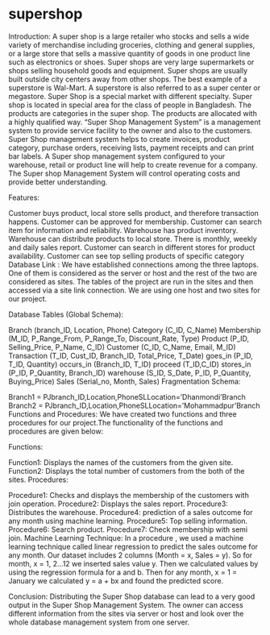 # supershop

Introduction: A super shop is a large retailer who stocks and sells a wide variety of merchandise including groceries, clothing and general supplies, or a large store that sells a massive quantity of goods in one product line such as electronics or shoes. Super shops are very large supermarkets or shops selling household goods and equipment. Super shops are usually built outside city centers away from other shops. The best example of a superstore is Wal-Mart. A superstore is also referred to as a super center or megastore. Super Shop is a special market with different specialty. Super shop is located in special area for the class of people in Bangladesh. The products are categories in the super shop. The products are allocated with a highly qualified way. “Super Shop Management System” is a management system to provide service facility to the owner and also to the customers. Super Shop management system helps to create invoices, product category, purchase orders, receiving lists, payment receipts and can print bar labels. A Super shop management system configured to your warehouse, retail or product line will help to create revenue for a company. The Super shop Management System will control operating costs and provide better understanding.

Features:

Customer buys product, local store sells product, and therefore transaction happens.
Customer can be approved for membership.
Customer can search item for information and reliability.
Warehouse has product inventory.
Warehouse can distribute products to local store.
There is monthly, weekly and daily sales report.
Customer can search in different stores for product availability.
Customer can see top selling products of specific category
Database Link : We have established connections among the three laptops. One of them is considered as the server or host and the rest of the two are considered as sites. The tables of the project are run in the sites and then accessed via a site link connection. We are using one host and two sites for our project.

Database Tables (Global Schema):

Branch (branch_ID, Location, Phone)
Category (C_ID, C_Name)
Membership (M_ID, P_Range_From, P_Range_To, Discount_Rate, Type)
Product (P_ID, Selling_Price, P_Name, C_ID)
Customer (C_ID, C_Name, Email, M_ID)
Transaction (T_ID, Cust_ID, Branch_ID, Total_Price, T_Date)
goes_in (P_ID, T_ID, Quantity)
occurs_in (Branch_ID, T_ID)
proceed (T_ID,C_ID)
stores_in (P_ID, P_Quantity, Branch_ID)
warehouse (S_ID, S_Date, P_ID, P_Quantity, Buying_Price)
Sales (Serial_no, Month, Sales)
Fragmentation Schema:

Branch1 = PJbranch_ID,Location,PhoneSLLocation=’Dhanmondi’Branch
Branch2 = PJbranch_ID,Location,PhoneSLLocation=’Mohammadpur’Branch
Functions and Procedures: We have created two functions and three procedures for our project.The functionality of the functions and procedures are given below:

Functions:

Function1: Displays the names of the customers from the given site.
Function2: Displays the total number of customers from the both of the sites.
Procedures:

Procedure1: Checks and displays the membership of the customers with join operation.
Procedure2: Displays the sales report.
Procedure3: Distributes the warehouse.
Procedure4: prediction of a sales outcome for any month using machine learning.
Procedure5: Top selling information.
Procedure6: Search product.
Procedure7: Check membership with semi join.
Machine Learning Technique: In a procedure , we used a machine learning technique called linear regression to predict the sales outcome for any month. Our dataset includes 2 columns (Month = x, Sales = y). So for month, x = 1, 2…12 we inserted sales value y. Then we calculated values by using the regression formula for a and b. Then for any month, x = 1 = January we calculated y = a + bx and found the predicted score.

Conclusion: Distributing the Super Shop database can lead to a very good output in the Super Shop Management System. The owner can access different information from the sites via server or host and look over the whole database management system from one server.
